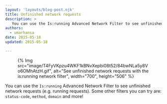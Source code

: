 ```yaml
---
layout: 'layouts/blog-post.njk'
title: Unfinished network requests 
description: >
   You can use the Is:running Advanced Network Filter to see unfinished network requests (e.g. running requests).
authors:
  - umarhansa
date: 2015-05-18
updated: 2015-05-18

---
```


<figure>
{% Img src="image/T4FyVKpzu4WKF1kBNvXepbi08t52/84bwNLa5y8Vo6OMhAtzH.gif", alt="See unfinished network requests with the is:running network filter", width="700", height="506" %}
</figure>

You can use the `Is:running` Advanced Network Filter to see unfinished network requests (e.g. running requests). Some other filters you can try are: `status-code`, `method`, `domain` and more!
